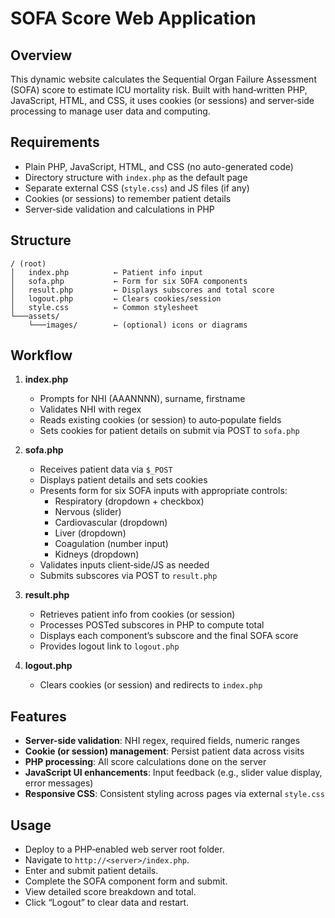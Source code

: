 # SOFA Score Web Application

## Overview

This dynamic website calculates the Sequential Organ Failure Assessment (SOFA) score to estimate ICU mortality risk. Built with hand‑written PHP, JavaScript, HTML, and CSS, it uses cookies (or sessions) and server‑side processing to manage user data and computing.

## Requirements

- Plain PHP, JavaScript, HTML, and CSS (no auto-generated code)  
- Directory structure with `index.php` as the default page  
- Separate external CSS (`style.css`) and JS files (if any)  
- Cookies (or sessions) to remember patient details  
- Server‑side validation and calculations in PHP  

## Structure

```
/ (root)
│   index.php          ← Patient info input
│   sofa.php           ← Form for six SOFA components
│   result.php         ← Displays subscores and total score
│   logout.php         ← Clears cookies/session
│   style.css          ← Common stylesheet
└───assets/
    └───images/        ← (optional) icons or diagrams
```

## Workflow

1. **index.php**  
   - Prompts for NHI (AAANNNN), surname, firstname  
   - Validates NHI with regex  
   - Reads existing cookies (or session) to auto‑populate fields  
   - Sets cookies for patient details on submit via POST to `sofa.php`

2. **sofa.php**  
   - Receives patient data via `$_POST`  
   - Displays patient details and sets cookies  
   - Presents form for six SOFA inputs with appropriate controls:  
     - Respiratory (dropdown + checkbox)  
     - Nervous (slider)  
     - Cardiovascular (dropdown)  
     - Liver (dropdown)  
     - Coagulation (number input)  
     - Kidneys (dropdown)  
   - Validates inputs client‑side/JS as needed  
   - Submits subscores via POST to `result.php`

3. **result.php**  
   - Retrieves patient info from cookies (or session)  
   - Processes POSTed subscores in PHP to compute total  
   - Displays each component’s subscore and the final SOFA score  
   - Provides logout link to `logout.php`

4. **logout.php**  
   - Clears cookies (or session) and redirects to `index.php`

## Features

- **Server-side validation**: NHI regex, required fields, numeric ranges  
- **Cookie (or session) management**: Persist patient data across visits  
- **PHP processing**: All score calculations done on the server  
- **JavaScript UI enhancements**: Input feedback (e.g., slider value display, error messages)  
- **Responsive CSS**: Consistent styling across pages via external `style.css`  

## Usage

- Deploy to a PHP‑enabled web server root folder.  
- Navigate to `http://<server>/index.php`.  
- Enter and submit patient details.  
- Complete the SOFA component form and submit.  
- View detailed score breakdown and total.  
- Click “Logout” to clear data and restart.
